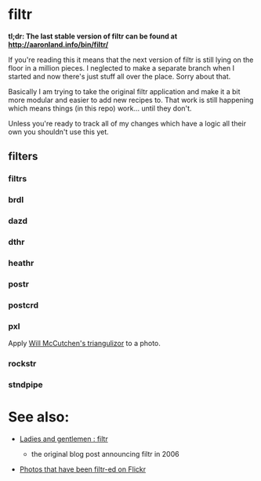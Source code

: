 filtr
==

**tl;dr: The last stable version of filtr can be found at http://aaronland.info/bin/filtr/**

If you're reading this it means that the next version of filtr is still lying on
the floor in a million pieces. I neglected to make a separate branch when I
started and now there's just stuff all over the place. Sorry about that.

Basically I am trying to take the original filtr application and make it a bit
more modular and easier to add new recipes to. That work is still happening
which means things (in this repo) work... until they don't.

Unless you're ready to track all of my changes which have a logic all their own
you shouldn't use this yet.

filters
--

### filtrs

### brdl

### dazd

### dthr

### heathr

### postr

### postcrd

### pxl

Apply [Will McCutchen's triangulizor](https://github.com/mccutchen/triangulizor) to  a photo.

### rockstr

### stndpipe

See also:
==

* [Ladies and gentlemen : filtr](http://www.aaronland.info/weblog/2006/07/31/baconmelon/#filtr)
  - the original blog post announcing filtr in 2006

* [Photos that have been filtr-ed on Flickr](http://www.flickr.com/photos/tags/filtr:process=)
